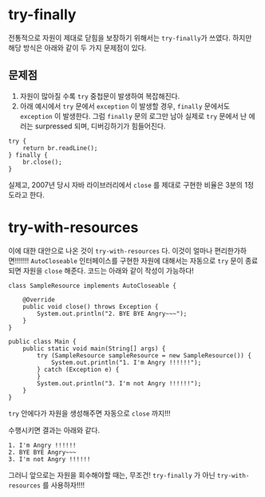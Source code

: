 # try-finally

전통적으로 자원이 제대로 닫힘을 보장하기 위해서는 `try-finally`가 쓰였다.
하지만 해당 방식은 아래와 같이 두 가지 문제점이 있다.

## 문제점

1. 자원이 많아질 수록 `try` 중첩문이 발생하여 복잡해진다.
2. 아래 예시에서 `try` 문에서 `exception` 이 발생할 경우, `finally` 문에서도 `exception` 이 발생한다. 그럼 `finally` 문의 로그만 남아 실제로 `try` 문에서 난 에러는 surpressed 되며, 디버깅하기가 힘들어진다.

```
try {
    return br.readLine();
} finally {
    br.close();
}
```

실제고, 2007년 당시 자바 라이브러리에서 `close` 를 제대로 구현한 비율은 3분의 1정도라고 한다.

# try-with-resources

이에 대한 대안으로 나온 것이 `try-with-resources` 다.
이것이 얼마나 편리한가하면!!!!!!!
`AutoCloseable` 인터페이스를 구현한 자원에 대해서는 자동으로 `try` 문이 종료되면 자원을 `close` 해준다.
코드는 아래와 같이 작성이 가능하다!

```
class SampleResource implements AutoCloseable {

    @Override
    public void close() throws Exception {
        System.out.println("2. BYE BYE Angry~~~");
    }
}

public class Main {
    public static void main(String[] args) {
        try (SampleResource sampleResource = new SampleResource()) {
            System.out.println("1. I'm Angry !!!!!!");
        } catch (Exception e) {
        }
        System.out.println("3. I'm not Angry !!!!!!");
    }
}
```

`try` 안에다가 자원을 생성해주면 자동으로 `close` 까지!!!

수행시키면 결과는 아래와 같다.

```
1. I'm Angry !!!!!!
2. BYE BYE Angry~~~
3. I'm not Angry !!!!!!
```

그러니 앞으로는 자원을 회수해야할 때는, 무조건!
`try-finally` 가 아닌 `try-with-resources` 를 사용하자!!!!
